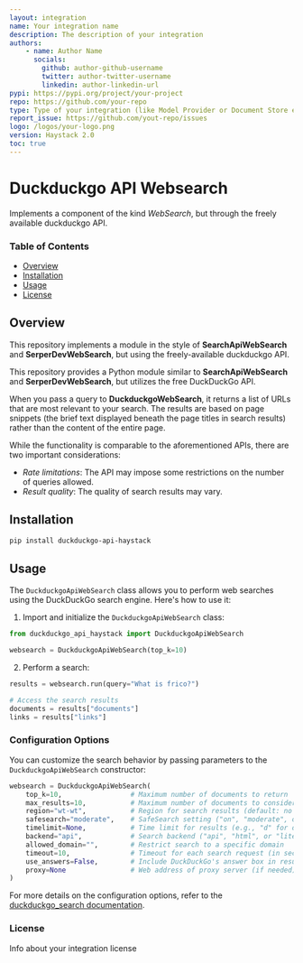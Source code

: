 ```yaml
---
layout: integration
name: Your integration name
description: The description of your integration
authors:
    - name: Author Name
      socials:
        github: author-github-username
        twitter: author-twitter-username
        linkedin: author-linkedin-url
pypi: https://pypi.org/project/your-project
repo: https://github.com/your-repo
type: Type of your integration (like Model Provider or Document Store etc)
report_issue: https://github.com/yout-repo/issues
logo: /logos/your-logo.png
version: Haystack 2.0
toc: true
---
```

# Duckduckgo API Websearch

Implements a component of the kind *WebSearch*, but through the freely available duckduckgo API.

### **Table of Contents**
- [Overview](#overview)
- [Installation](#installation)
- [Usage](#usage)
- [License](#license)

## Overview

This repository implements a module in the style of **SearchApiWebSearch**
and **SerperDevWebSearch**, but using the freely-available duckduckgo API.

This repository provides a Python module similar to **SearchApiWebSearch** and **SerperDevWebSearch**,
but utilizes the free DuckDuckGo API.

When you pass a query to **DuckduckgoWebSearch**, it returns a list of URLs that are most relevant to your search.
The results are based on page snippets (the brief text displayed beneath the page titles in search results) rather
than the content of the entire page.

While the functionality is comparable to the aforementioned APIs, there are two important considerations:
- *Rate limitations*: The API may impose some restrictions on the number of queries allowed.
- *Result quality*: The quality of search results may vary.

## Installation

```bash
pip install duckduckgo-api-haystack
```

## Usage

The `DuckduckgoApiWebSearch` class allows you to perform web searches using the DuckDuckGo search engine.
Here's how to use it:

1. Import and initialize the `DuckduckgoApiWebSearch` class:

```python
from duckduckgo_api_haystack import DuckduckgoApiWebSearch

websearch = DuckduckgoApiWebSearch(top_k=10)
```

2. Perform a search:

```python
results = websearch.run(query="What is frico?")

# Access the search results
documents = results["documents"]
links = results["links"]
```

### Configuration Options

You can customize the search behavior by passing parameters to the `DuckduckgoApiWebSearch` constructor:

```python
websearch = DuckduckgoApiWebSearch(
    top_k=10,                 # Maximum number of documents to return
    max_results=10,           # Maximum number of documents to consider in the search
    region="wt-wt",           # Region for search results (default: no region)
    safesearch="moderate",    # SafeSearch setting ("on", "moderate", or "off")
    timelimit=None,           # Time limit for results (e.g., "d" for day, "w" for week, "m" for month)
    backend="api",            # Search backend ("api", "html", or "lite")
    allowed_domain="",        # Restrict search to a specific domain
    timeout=10,               # Timeout for each search request (in seconds)
    use_answers=False,        # Include DuckDuckGo's answer box in results
    proxy=None                # Web address of proxy server (if needed)
)
```

For more details on the configuration options, refer to the [duckduckgo_search documentation](https://github.com/deedy5/duckduckgo_search).

### License

Info about your integration license
